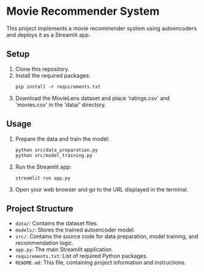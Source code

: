 # Movie Recommender System

This project implements a movie recommender system using autoencoders and deploys it as a Streamlit app.

## Setup

1. Clone this repository.
2. Install the required packages:
   ```
   pip install -r requirements.txt
   ```
3. Download the MovieLens dataset and place 'ratings.csv' and 'movies.csv' in the 'data/' directory.

## Usage

1. Prepare the data and train the model:
   ```
   python src/data_preparation.py
   python src/model_training.py
   ```
2. Run the Streamlit app:
   ```
   streamlit run app.py
   ```
3. Open your web browser and go to the URL displayed in the terminal.

## Project Structure

- `data/`: Contains the dataset files.
- `models/`: Stores the trained autoencoder model.
- `src/`: Contains the source code for data preparation, model training, and recommendation logic.
- `app.py`: The main Streamlit application.
- `requirements.txt`: List of required Python packages.
- `README.md`: This file, containing project information and instructions.
